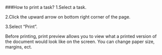 ###How to print a task?
1.Select a task.

2.Click the upward arrow on bottom right corner of the page.

3.Select “Print”.

Before printing, print preview allows you to view what a printed version of the document would look like on the screen. You can change paper size, margins, ect.
